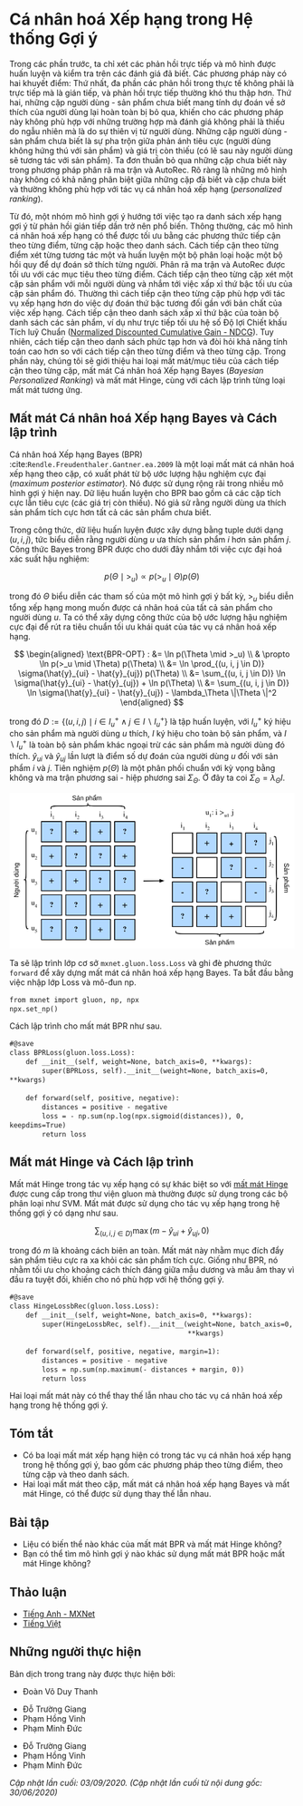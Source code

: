 <!-- ===================== Bắt đầu dịch Phần 1 ==================== -->

<!--
# Personalized Ranking for Recommender Systems
-->

# Cá nhân hoá Xếp hạng trong Hệ thống Gợi ý


<!--
In the former sections, only explicit feedback was considered and models were trained and tested on observed ratings.
There are two demerits of such methods: First, most feedback is not explicit but implicit in real-world scenarios, 
and explicit feedback can be more expensive to collect.
Second, non-observed user-item pairs which may be predictive for users' interests are totally ignored, 
making these methods unsuitable for cases where ratings are not missing at random but because of users' preferences.
Non-observed user-item pairs are a mixture of real negative feedback (users are not interested in the items) 
and missing values (the user might interact with the items in the future).
We simply ignore the non-observed pairs in matrix factorization and AutoRec.
Clearly, these models are incapable of distinguishing between observed and non-observed pairs 
and are usually not suitable for personalized ranking tasks.
-->

Trong các phần trước, ta chỉ xét các phản hồi trực tiếp và mô hình được huấn luyện và kiểm tra trên các đánh giá đã biết.
Các phương pháp này có hai khuyết điểm: Thứ nhất, đa phần các phản hồi trong thực tế không phải là trực tiếp mà là gián tiếp,
và phản hồi trực tiếp thường khó thu thập hơn.
Thứ hai, những cặp người dùng - sản phẩm chưa biết mang tính dự đoán về sở thích của người dùng lại hoàn toàn bị bỏ qua,
khiến cho các phương pháp này không phù hợp với những trường hợp mà đánh giá không phải là thiếu do ngẫu nhiên mà là do sự thiên vị từ người dùng.
Những cặp người dùng - sản phẩm chưa biết là sự pha trộn giữa phản ánh tiêu cực (người dùng không hứng thú với sản phẩm)
và giá trị còn thiếu (có lẽ sau này người dùng sẽ tương tác với sản phẩm).
Ta đơn thuần bỏ qua những cặp chưa biết này trong phương pháp phân rã ma trận và AutoRec.
Rõ ràng là những mô hình này không có khả năng phân biệt giữa những cặp đã biết và cặp chưa biết
và thường không phù hợp với tác vụ cá nhân hoá xếp hạng (*personalized ranking*).


<!--
To this end, a class of recommendation models targeting at generating ranked recommendation lists from implicit feedback have gained popularity.
In general, personalized ranking models can be optimized with pointwise, pairwise or listwise approaches.
Pointwise approaches considers a single interaction at a time and train a classifier or a regressor to predict individual preferences.
Matrix factorization and AutoRec are optimized with pointwise objectives.
Pairwise approaches consider a pair of items for each user and aim to approximate the optimal ordering for that pair.
Usually, pairwise approaches are more suitable for the ranking task because predicting relative order is reminiscent to the nature of ranking.
Listwise approaches approximate the ordering of the entire list of items, for example, 
direct optimizing the ranking measures such as Normalized Discounted Cumulative Gain ([NDCG](https://en.wikipedia.org/wiki/Discounted_cumulative_gain)).
However, listwise approaches are more complex and compute-intensive than pointwise or pairwise approaches.
In this section, we will introduce two pairwise objectives/losses, Bayesian Personalized Ranking loss and Hinge loss, and their respective implementations.
-->

Từ đó, một nhóm mô hình gợi ý hướng tới việc tạo ra danh sách xếp hạng gợi ý từ phản hồi gián tiếp dần trở nên phổ biến.
Thông thường, các mô hình cá nhân hoá xếp hạng có thể được tối ưu bằng các phương thức tiếp cận theo từng điểm, từng cặp hoặc theo danh sách.
Cách tiếp cận theo từng điểm xét từng tương tác một và huấn luyện một bộ phân loại hoặc một bộ hồi quy để dự đoán sở thích từng người.
Phân rã ma trận và AutoRec được tối ưu với các mục tiêu theo từng điểm.
Cách tiếp cận theo từng cặp xét một cặp sản phẩm với mỗi người dùng và nhắm tới việc xấp xỉ thứ bậc tối ưu của cặp sản phẩm đó.
Thường thì cách tiếp cận theo từng cặp phù hợp với tác vụ xếp hạng hơn do việc dự đoán thứ bậc tương đối gần với bản chất của việc xếp hạng.
Cách tiếp cận theo danh sách xấp xỉ thứ bậc của toàn bộ danh sách các sản phẩm, ví dụ như
trực tiếp tối ưu hệ số Độ lợi Chiết khấu Tích luỹ Chuẩn ([Normalized Discounted Cumulative Gain - NDCG](https://en.wikipedia.org/wiki/Discounted_cumulative_gain)).
Tuy nhiên, cách tiếp cận theo danh sách phức tạp hơn và đòi hỏi khả năng tính toán cao hơn so với cách tiếp cận theo từng điểm và theo từng cặp.
Trong phần này, chúng tôi sẽ giới thiệu hai loại mất mát/mục tiêu của cách tiếp cận theo từng cặp, mất mát Cá nhân hoá Xếp hạng Bayes (*Bayesian Personalized Ranking*) và mất mát Hinge, cùng với cách lập trình từng loại mất mát tương ứng.


<!--
## Bayesian Personalized Ranking Loss and its Implementation
-->

## Mất mát Cá nhân hoá Xếp hạng Bayes và Cách lập trình


<!--
Bayesian personalized ranking (BPR) :cite:`Rendle.Freudenthaler.Gantner.ea.2009` is a pairwise personalized ranking loss that is derived from the maximum posterior estimator.
It has been widely used in many existing recommendation models.
The training data of BPR consists of both positive and negative pairs (missing values).
It assumes that the user prefers the positive item over all other non-observed items.
-->

Cá nhân hoá Xếp hạng Bayes (BPR) :cite:`Rendle.Freudenthaler.Gantner.ea.2009` là một loại mất mát cá nhân hoá xếp hạng theo cặp, có xuất phát từ bộ ước lượng hậu nghiệm cực đại (*maximum posterior estimator*).
Nó được sử dụng rộng rãi trong nhiều mô hình gợi ý hiện nay.
Dữ liệu huấn luyện cho BPR bao gồm cả các cặp tích cực lẫn tiêu cực (các giá trị còn thiếu).
Nó giả sử rằng người dùng ưa thích sản phẩm tích cực hơn tất cả các sản phẩm chưa biết.


<!--
In formal, the training data is constructed by tuples in the form of $(u, i, j)$, which represents that the user $u$ prefers the item $i$ over the item $j$.
The Bayesian formulation of BPR which aims to maximize the posterior probability is given below:
-->

Trong công thức, dữ liệu huấn luyện được xây dựng bằng tuple dưới dạng $(u, i, j)$, tức biểu diễn rằng người dùng $u$ ưa thích sản phẩm $i$ hơn sản phẩm $j$.
Công thức Bayes trong BPR được cho dưới đây nhắm tới việc cực đại hoá xác suất hậu nghiệm:


$$
p(\Theta \mid >_u )  \propto  p(>_u \mid \Theta) p(\Theta)
$$


<!-- ===================== Kết thúc dịch Phần 1 ===================== -->

<!-- ===================== Bắt đầu dịch Phần 2 ===================== -->


<!--
Where $\Theta$ represents the parameters of an arbitrary recommendation model, $>_u$ represents the desired personalized total ranking of all items for user $u$.
We can formulate the maximum posterior estimator to derive the generic optimization criterion for the personalized ranking task.
-->

trong đó $\Theta$ biểu diễn các tham số của một mô hình gợi ý bất kỳ, $>_u$ biểu diễn tổng xếp hạng mong muốn được cá nhân hoá của tất cả sản phẩm cho người dùng $u$.
Ta có thể xây dựng công thức của bộ ước lượng hậu nghiệm cực đại để rút ra tiêu chuẩn tối ưu khái quát của tác vụ cá nhân hoá xếp hạng.


$$
\begin{aligned}
\text{BPR-OPT} : &= \ln p(\Theta \mid >_u) \\
         & \propto \ln p(>_u \mid \Theta) p(\Theta) \\
         &= \ln \prod_{(u, i, j \in D)} \sigma(\hat{y}_{ui} - \hat{y}_{uj}) p(\Theta) \\
         &= \sum_{(u, i, j \in D)} \ln \sigma(\hat{y}_{ui} - \hat{y}_{uj}) + \ln p(\Theta) \\
         &= \sum_{(u, i, j \in D)} \ln \sigma(\hat{y}_{ui} - \hat{y}_{uj}) - \lambda_\Theta \|\Theta \|^2
\end{aligned}
$$


<!--
where $D := \{(u, i, j) \mid i \in I^+_u \wedge j \in I \backslash I^+_u \}$ is the training set, 
with $I^+_u$ denoting the items the user $u$ liked, $I$ denoting all items, and $I \backslash I^+_u$ indicating all other items excluding items the user liked.
$\hat{y}_{ui}$ and $\hat{y}_{uj}$ are the predicted scores of the user $u$ to item $i$ and $j$, respectively.
The prior $p(\Theta)$ is a normal distribution with zero mean and variance-covariance matrix $\Sigma_\Theta$.
Here, we let $\Sigma_\Theta = \lambda_\Theta I$.
-->

trong đó $D := \{(u, i, j) \mid i \in I^+_u \wedge j \in I \backslash I^+_u \}$ là tập huấn luyện,
với $I^+_u$ ký hiệu cho sản phẩm mà người dùng $u$ thích, $I$ ký hiệu cho toàn bộ sản phẩm, và $I \backslash I^+_u$ là toàn bộ sản phẩm khác ngoại trừ các sản phẩm mà người dùng đó thích.
$\hat{y}_{ui}$ và $\hat{y}_{uj}$ lần lượt là điểm số dự đoán của người dùng $u$ đối với sản phẩm $i$ và $j$.
Tiên nghiệm $p(\Theta)$ là một phân phối chuẩn với kỳ vọng bằng không và ma trận phương sai - hiệp phương sai $\Sigma_\Theta$.
Ở đây ta coi $\Sigma_\Theta = \lambda_\Theta I$.



<!--
![Illustration of Bayesian Personalized Ranking](../img/rec-ranking.svg)
-->

![Minh hoạ Cá nhân hoá Xếp hạng Bayes](../img/rec-ranking.svg)



<!--
We will implement the base class `mxnet.gluon.loss.Loss` and override the `forward` method to construct the Bayesian personalized ranking loss.
We begin by importing the Loss class and the np module.
-->

Ta sẽ lập trình lớp cơ sở `mxnet.gluon.loss.Loss` và ghi đè phương thức `forward` để xây dựng mất mát cá nhân hoá xếp hạng Bayes.
Ta bắt đầu bằng việc nhập lớp Loss và mô-đun np.


```{.python .input  n=5}
from mxnet import gluon, np, npx
npx.set_np()
```


<!--
The implementation of BPR loss is as follows.
-->

Cách lập trình cho mất mát BPR như sau.


```{.python .input  n=2}
#@save
class BPRLoss(gluon.loss.Loss):
    def __init__(self, weight=None, batch_axis=0, **kwargs):
        super(BPRLoss, self).__init__(weight=None, batch_axis=0, **kwargs)

    def forward(self, positive, negative):
        distances = positive - negative
        loss = - np.sum(np.log(npx.sigmoid(distances)), 0, keepdims=True)
        return loss
```


<!--
## Hinge Loss and its Implementation
-->

## Mất mát Hinge và Cách lập trình


<!--
The Hinge loss for ranking has different form to the [hinge loss](https://mxnet.incubator.apache.org/api/python/gluon/loss.html#mxnet.gluon.loss.HingeLoss) 
provided within the gluon library that is often used in classifiers such as SVMs.
The loss used for ranking in recommender systems has the following form.
-->

Mất mát Hinge trong tác vụ xếp hạng có sự khác biệt so với [mất mát Hinge](https://mxnet.incubator.apache.org/api/python/gluon/loss.html#mxnet.gluon.loss.HingeLoss) 
được cung cấp trong thư viện gluon mà thường được sử dụng trong các bộ phân loại như SVM.
Mất mát được sử dụng cho tác vụ xếp hạng trong hệ thống gợi ý có dạng như sau.


$$
 \sum_{(u, i, j \in D)} \max( m - \hat{y}_{ui} + \hat{y}_{uj}, 0)
$$


<!--
where $m$ is the safety margin size.
It aims to push negative items away from positive items.
Similar to BPR, it aims to optimize for relevant distance between positive and 
negative samples instead of absolute outputs, making it well suited to recommender systems.
-->

trong đó $m$ là khoảng cách biên an toàn.
Mất mát này nhằm mục đích đẩy sản phẩm tiêu cực ra xa khỏi các sản phẩm tích cực.
Giống như BPR, nó nhằm tối ưu cho khoảng cách thích đáng giữa mẫu dương và
mẫu âm thay vì đầu ra tuyệt đối, khiến cho nó phù hợp với hệ thống gợi ý.


```{.python .input  n=3}
#@save
class HingeLossbRec(gluon.loss.Loss):
    def __init__(self, weight=None, batch_axis=0, **kwargs):
        super(HingeLossbRec, self).__init__(weight=None, batch_axis=0,
                                            **kwargs)

    def forward(self, positive, negative, margin=1):
        distances = positive - negative
        loss = np.sum(np.maximum(- distances + margin, 0))
        return loss
```


<!--
These two losses are interchangeable for personalized ranking in recommendation.
-->

Hai loại mất mát này có thể thay thế lẫn nhau cho tác vụ cá nhân hoá xếp hạng trong hệ thống gợi ý.


## Tóm tắt

<!--
* There are three types of ranking losses available for the personalized ranking task in recommender systems, namely, pointwise, pairwise and listwise methods.
* The two pairwise loses, Bayesian personalized ranking loss and hinge loss, can be used interchangeably.
-->

* Có ba loại mất mát xếp hạng hiện có trong tác vụ cá nhân hoá xếp hạng trong hệ thống gợi ý, bao gồm các phương pháp theo từng điểm, theo từng cặp và theo danh sách.
* Hai loại mất mát theo cặp, mất mát cá nhân hoá xếp hạng Bayes và mất mát Hinge, có thể được sử dụng thay thế lẫn nhau.


## Bài tập

<!--
* Are there any variants of BPR and hinge loss available?
* Can you find any recommendation models that use BPR or hinge loss?
-->

* Liệu có biến thể nào khác của mất mát BPR và mất mát Hinge không?
* Bạn có thể tìm mô hình gợi ý nào khác sử dụng mất mát BPR hoặc mất mát Hinge không?


<!-- ===================== Kết thúc dịch Phần 2 ===================== -->


## Thảo luận
* [Tiếng Anh - MXNet](https://discuss.d2l.ai/t/402)
* [Tiếng Việt](https://forum.machinelearningcoban.com/c/d2l)


## Những người thực hiện
Bản dịch trong trang này được thực hiện bởi:
<!--
Tác giả của mỗi Pull Request điền tên mình và tên những người review mà bạn thấy
hữu ích vào từng phần tương ứng. Mỗi dòng một tên, bắt đầu bằng dấu `*`.

Tên đầy đủ của các reviewer có thể được tìm thấy tại https://github.com/aivivn/d2l-vn/blob/master/docs/contributors_info.md
-->

* Đoàn Võ Duy Thanh
<!-- Phần 1 -->
* Đỗ Trường Giang
* Phạm Hồng Vinh
* Phạm Minh Đức

<!-- Phần 2 -->
* Đỗ Trường Giang
* Phạm Hồng Vinh
* Phạm Minh Đức

*Cập nhật lần cuối: 03/09/2020. (Cập nhật lần cuối từ nội dung gốc: 30/06/2020)*
